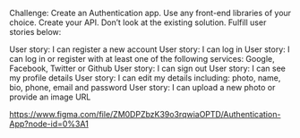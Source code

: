 Challenge: Create an Authentication app. Use any front-end libraries of your choice. Create your API. Don’t look at the existing solution. Fulfill user stories below:

User story: I can register a new account
User story: I can log in
User story: I can log in or register with at least one of the following services: Google, Facebook, Twitter or Github
User story: I can sign out
User story: I can see my profile details
User story: I can edit my details including: photo, name, bio, phone, email and password
User story: I can upload a new photo or provide an image URL

https://www.figma.com/file/ZM0DPZbzK39o3rqwiaOPTD/Authentication-App?node-id=0%3A1
